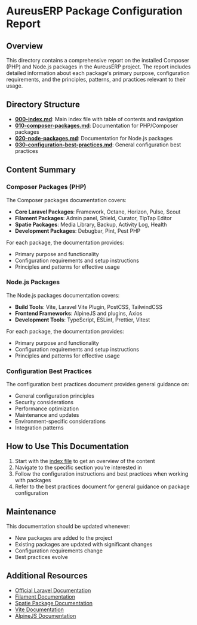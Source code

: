 # AureusERP Package Configuration Report

## Overview

This directory contains a comprehensive report on the installed Composer (PHP) and Node.js packages in the AureusERP project. The report includes detailed information about each package's primary purpose, configuration requirements, and the principles, patterns, and practices relevant to their usage.

## Directory Structure

- **[000-index.md](200-junie/020-package-analysis/000-index.md)**: Main index file with table of contents and navigation
- **[010-composer-packages.md](200-junie/020-package-analysis/010-composer-packages.md)**: Documentation for PHP/Composer packages
- **[020-node-packages.md](200-junie/020-package-analysis/020-node-packages.md)**: Documentation for Node.js packages
- **[030-configuration-best-practices.md](200-junie/020-package-analysis/030-configuration-best-practices.md)**: General configuration best practices

## Content Summary

### Composer Packages (PHP)

The Composer packages documentation covers:

- **Core Laravel Packages**: Framework, Octane, Horizon, Pulse, Scout
- **Filament Packages**: Admin panel, Shield, Curator, TipTap Editor
- **Spatie Packages**: Media Library, Backup, Activity Log, Health
- **Development Packages**: Debugbar, Pint, Pest PHP

For each package, the documentation provides:
- Primary purpose and functionality
- Configuration requirements and setup instructions
- Principles and patterns for effective usage

### Node.js Packages

The Node.js packages documentation covers:

- **Build Tools**: Vite, Laravel Vite Plugin, PostCSS, TailwindCSS
- **Frontend Frameworks**: AlpineJS and plugins, Axios
- **Development Tools**: TypeScript, ESLint, Prettier, Vitest

For each package, the documentation provides:
- Primary purpose and functionality
- Configuration requirements and setup instructions
- Principles and patterns for effective usage

### Configuration Best Practices

The configuration best practices document provides general guidance on:

- General configuration principles
- Security considerations
- Performance optimization
- Maintenance and updates
- Environment-specific considerations
- Integration patterns

## How to Use This Documentation

1. Start with the [index file](200-junie/020-package-analysis/000-index.md) to get an overview of the content
2. Navigate to the specific section you're interested in
3. Follow the configuration instructions and best practices when working with packages
4. Refer to the best practices document for general guidance on package configuration

## Maintenance

This documentation should be updated whenever:

- New packages are added to the project
- Existing packages are updated with significant changes
- Configuration requirements change
- Best practices evolve

## Additional Resources

- [Official Laravel Documentation](https://laravel.com/docs)
- [Filament Documentation](https://filamentphp.com/docs)
- [Spatie Package Documentation](https://spatie.be/docs)
- [Vite Documentation](https://vitejs.dev/guide/)
- [AlpineJS Documentation](https://alpinejs.dev/start-here)

